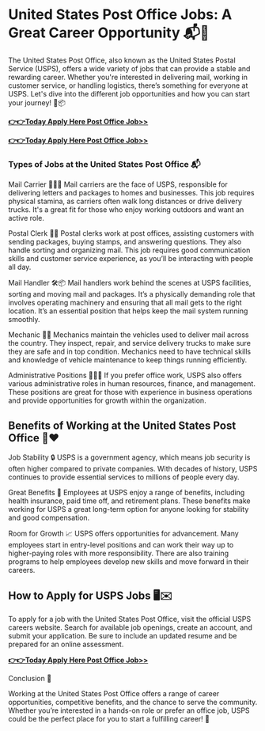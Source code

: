 # United States Post Office Jobs: A Great Career Opportunity 📬💼

The United States Post Office, also known as the United States Postal Service (USPS), offers a wide variety of jobs that can provide a stable and rewarding career. Whether you're interested in delivering mail, working in customer service, or handling logistics, there’s something for everyone at USPS. Let's dive into the different job opportunities and how you can start your journey! 🚚📦

[**👉👉Today Apply Here Post Office Job>>**](https://apply-to-job.raj-solution.com/958f890)

[**👉👉Today Apply Here Post Office Job>>**](https://apply-to-job.raj-solution.com/958f890)

### Types of Jobs at the United States Post Office 📬

Mail Carrier 🚶‍♂️📮
Mail carriers are the face of USPS, responsible for delivering letters and packages to homes and businesses. This job requires physical stamina, as carriers often walk long distances or drive delivery trucks. It's a great fit for those who enjoy working outdoors and want an active role.

Postal Clerk 🧾💼
Postal clerks work at post offices, assisting customers with sending packages, buying stamps, and answering questions. They also handle sorting and organizing mail. This job requires good communication skills and customer service experience, as you’ll be interacting with people all day.

Mail Handler 🛠️📦
Mail handlers work behind the scenes at USPS facilities, sorting and moving mail and packages. It’s a physically demanding role that involves operating machinery and ensuring that all mail gets to the right location. It’s an essential position that helps keep the mail system running smoothly.

Mechanic 🔧🚛
Mechanics maintain the vehicles used to deliver mail across the country. They inspect, repair, and service delivery trucks to make sure they are safe and in top condition. Mechanics need to have technical skills and knowledge of vehicle maintenance to keep things running efficiently.

Administrative Positions 📝👨‍💼
If you prefer office work, USPS also offers various administrative roles in human resources, finance, and management. These positions are great for those with experience in business operations and provide opportunities for growth within the organization.

## Benefits of Working at the United States Post Office 🏥❤️

Job Stability 🔒
USPS is a government agency, which means job security is often higher compared to private companies. With decades of history, USPS continues to provide essential services to millions of people every day.

Great Benefits 💪
Employees at USPS enjoy a range of benefits, including health insurance, paid time off, and retirement plans. These benefits make working for USPS a great long-term option for anyone looking for stability and good compensation.

Room for Growth 📈
USPS offers opportunities for advancement. Many employees start in entry-level positions and can work their way up to higher-paying roles with more responsibility. There are also training programs to help employees develop new skills and move forward in their careers.

## How to Apply for USPS Jobs 🖥️✉️

To apply for a job with the United States Post Office, visit the official USPS careers website. Search for available job openings, create an account, and submit your application. Be sure to include an updated resume and be prepared for an online assessment.

[**👉👉Today Apply Here Post Office Job>>**](https://apply-to-job.raj-solution.com/958f890)

Conclusion 🌟

Working at the United States Post Office offers a range of career opportunities, competitive benefits, and the chance to serve the community. Whether you’re interested in a hands-on role or prefer an office job, USPS could be the perfect place for you to start a fulfilling career! 🚀
